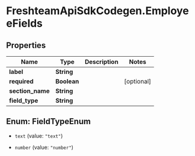 # FreshteamApiSdkCodegen.EmployeeFields

## Properties

| Name             | Type        | Description | Notes      |
| ---------------- | ----------- | ----------- | ---------- |
| **label**        | **String**  |             |
| **required**     | **Boolean** |             | [optional] |
| **section_name** | **String**  |             |
| **field_type**   | **String**  |             |

## Enum: FieldTypeEnum

- `text` (value: `"text"`)

- `number` (value: `"number"`)
